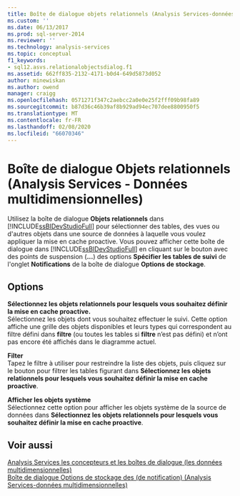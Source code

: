```yaml
---
title: Boîte de dialogue objets relationnels (Analysis Services-données multidimensionnelles) | Microsoft Docs
ms.custom: ''
ms.date: 06/13/2017
ms.prod: sql-server-2014
ms.reviewer: ''
ms.technology: analysis-services
ms.topic: conceptual
f1_keywords:
- sql12.asvs.relationalobjectsdialog.f1
ms.assetid: 662ff835-2132-4171-b0d4-649d5873d052
author: minewiskan
ms.author: owend
manager: craigg
ms.openlocfilehash: 0571271f347c2aebcc2a0e0e25f2fff09b98fa89
ms.sourcegitcommit: b87d36c46b39af8b929ad94ec707dee8800950f5
ms.translationtype: MT
ms.contentlocale: fr-FR
ms.lasthandoff: 02/08/2020
ms.locfileid: "66070346"
---
```

# <a name="relational-objects-dialog-box-analysis-services---multidimensional-data"></a>Boîte de dialogue Objets relationnels (Analysis Services - Données multidimensionnelles)
  Utilisez la boîte de dialogue **Objets relationnels** dans [!INCLUDE[ssBIDevStudioFull](../includes/ssbidevstudiofull-md.md)] pour sélectionner des tables, des vues ou d'autres objets dans une source de données à laquelle vous voulez appliquer la mise en cache proactive. Vous pouvez afficher cette boîte de dialogue dans [!INCLUDE[ssBIDevStudioFull](../includes/ssbidevstudiofull-md.md)] en cliquant sur le bouton avec des points de suspension (**...**) des options **Spécifier les tables de suivi** de l'onglet **Notifications** de la boîte de dialogue **Options de stockage**.  
  
## <a name="options"></a>Options  
 **Sélectionnez les objets relationnels pour lesquels vous souhaitez définir la mise en cache proactive.**  
 Sélectionnez les objets dont vous souhaitez effectuer le suivi. Cette option affiche une grille des objets disponibles et leurs types qui correspondent au filtre défini dans **filtre** (ou toutes les tables si **filtre** n’est pas défini) et n’ont pas encore été affichés dans le diagramme actuel.  
  
 **Filter**  
 Tapez le filtre à utiliser pour restreindre la liste des objets, puis cliquez sur le bouton pour filtrer les tables figurant dans **Sélectionnez les objets relationnels pour lesquels vous souhaitez définir la mise en cache proactive**.  
  
 **Afficher les objets système**  
 Sélectionnez cette option pour afficher les objets système de la source de données dans **Sélectionnez les objets relationnels pour lesquels vous souhaitez définir la mise en cache proactive**.  
  
## <a name="see-also"></a>Voir aussi  
 [Analysis Services les concepteurs et les boîtes de dialogue &#40;les données multidimensionnelles&#41;](analysis-services-designers-and-dialog-boxes-multidimensional-data.md)   
 [Boîte de dialogue Options de stockage des &#40;de notification&#41; &#40;Analysis Services-données multidimensionnelles&#41;](notifications-storage-options-dialog-analysis-services-multidimensional-data.md)  
  
  
